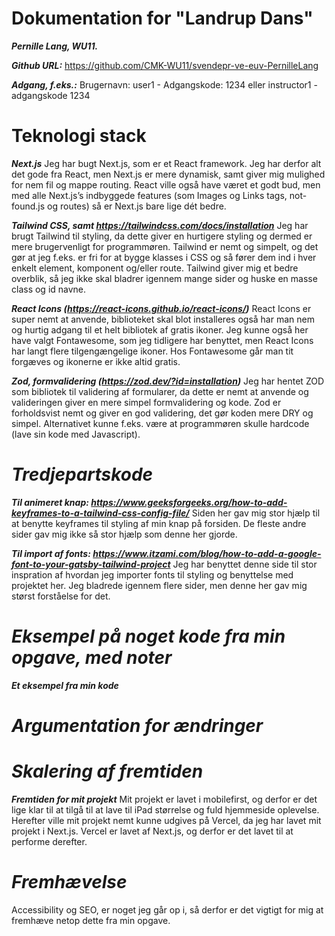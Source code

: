 # **Dokumentation for "Landrup Dans"**

***Pernille Lang, WU11.***

***Github URL:*** https://github.com/CMK-WU11/svendepr-ve-euv-PernilleLang 

***Adgang, f.eks.:*** Brugernavn: user1 - Adgangskode: 1234 eller instructor1 - adgangskode 1234   


# **Teknologi stack**
 ***Next.js*** Jeg har bugt Next.js, som er et React framework. Jeg har derfor alt det gode fra React, men Next.js er mere dynamisk, samt giver mig mulighed for nem fil og mappe routing. React ville også have været et godt bud, men med alle Next.js’s indbyggede features (som Images og Links tags, not-found.js og routes) så er Next.js bare lige dét bedre.   

***Tailwind CSS, samt https://tailwindcss.com/docs/installation*** Jeg har brugt Tailwind til styling, da dette giver en hurtigere styling og dermed er mere brugervenligt for programmøren. Tailwind er nemt og simpelt, og det gør at jeg f.eks. er fri for at bygge klasses i CSS og så fører dem ind i hver enkelt element, komponent og/eller route. Tailwind giver mig et bedre overblik, så jeg ikke skal bladrer igennem mange sider og huske en masse class og id navne.  

***React Icons (https://react-icons.github.io/react-icons/)*** React Icons er super nemt at anvende, biblioteket skal blot installeres også har man nem og hurtig adgang til et helt bibliotek af gratis ikoner. Jeg kunne også her have valgt Fontawesome, som jeg tidligere har benyttet, men React Icons har langt flere tilgengængelige ikoner. Hos Fontawesome går man tit forgæves og ikonerne er ikke altid gratis.  

***Zod, formvalidering (https://zod.dev/?id=installation)*** Jeg har hentet ZOD som bibliotek til validering af formularer, da dette er nemt at anvende og valideringen giver en mere simpel formvalidering og kode. Zod er forholdsvist nemt og giver en god validering, det gør koden mere DRY og simpel. Alternativet kunne f.eks. være at programmøren skulle hardcode (lave sin kode med Javascript). 
 

# ***Tredjepartskode*** 
***Til animeret knap: https://www.geeksforgeeks.org/how-to-add-keyframes-to-a-tailwind-css-config-file/*** Siden her gav mig stor hjælp til at benytte keyframes til styling af min knap på forsiden. De fleste andre sider gav mig ikke så stor hjælp som denne her gjorde. 

***Til import af fonts: https://www.itzami.com/blog/how-to-add-a-google-font-to-your-gatsby-tailwind-project*** Jeg har benyttet denne side til stor inspration af hvordan jeg importer fonts til styling og benyttelse med projektet her. Jeg bladrede igennem flere sider, men denne her gav mig størst forståelse for det.


# ***Eksempel på noget kode fra min opgave, med noter***

***Et eksempel fra min kode***

<!-- Image er et indbygget komponent, som gør at Next js er mere dynamisk og hurtigt. Endnu en grund til at vælge Next js. Dette er bl.a. også en af grundende til at Next js er så brugervenligt og hurtigt for programmøren at benytte. 

I denne kode henter jeg billedet via en api fetch i min source (src). Billedet får også height og width som en slags billede opløsning. Det samme gælder med Link, som med Image, og det giver også en hurtig routing imellem siderne på hjemmesiden. 

Navigation er en burgermenu/overlay menu jeg har bygget og lavet som en komponent. 

Alt under className er styling.

```javascript
 <Image src={details.asset.url} width={500} height={500} alt="classimage"   className="absolute h-[100%] w-[100%] object-cover"/>
    <div className="relative pt-[5em] pl-[2em] pr-[2em] flex justify-between">
        <Link href="/home">
            <p className="flex text-[#F4A88E]"><BiSolidLeftArrow className="fill-[#F4A88E]" size="15px"/>Back</p>
        </Link>
        <Navigation/>
    </div>
``` -->


# ***Argumentation for ændringer***
<!-- ***Welcome*** Jeg har beholdt billedet på denne måde, så man kan se kvinden har veltrænede mavemuskler – man vil gerne kunne relatere til billedet, nu det er en fitness hjemmeside. 

***Home*** Jeg har lavet pilen der peger op, om til en pil der drejer til venstre, som på de andre sidder. Dette er for at beholde et ensartet udseende og så der ingen tvivl er om at pilen er en tilbage knap.

***Navigation*** Jeg har valgt at sætte min login funktion direkte på min burger/overlay menu, da jeg syntes det giver en mindre rodet hjemmeside. På denne måde undgår brugeren at skulle trykke yderligere eller gå til en ny side. 

***Class details*** Jeg har lavet/tilføjet en burgermenu, som giver adgang til en overlay burgermenu menu. Dette er for brugervenligheden og for at beholde et ensartet udseende.  -->

# ***Skalering af fremtiden***
***Fremtiden for mit projekt*** Mit projekt er lavet i mobilefirst, og derfor er det lige klar til at tilgå til at lave til iPad størrelse og fuld hjemmeside oplevelse. Herefter ville mit projekt nemt kunne udgives på Vercel, da jeg har lavet mit projekt i Next.js. Vercel er lavet af Next.js, og derfor er det lavet til at performe derefter.
  

# ***Fremhævelse***
Accessibility og SEO, er noget jeg går op i, så derfor er det vigtigt for mig at fremhæve netop dette fra min opgave.  

<!-- <img src="./public/fremhaevelse.jpg" style="width:450px; height:auto;"> -->